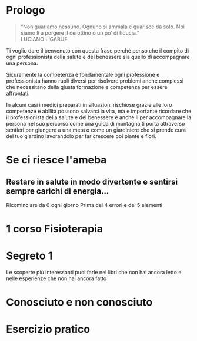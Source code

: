 
# Prologo

> “Non guariamo nessuno. Ognuno si ammala e guarisce da solo. Noi siamo lí a porgere il cerottino o un po’ di fiducia.”  
LUCIANO LIGABUE

Ti voglio dare il benvenuto con questa frase perchè penso che il compito di ogni professionista della salute e del benessere sia quello di accompagnare una persona.

Sicuramente la competenza è fondamentale ogni professione e professionista hanno ruoli diversi per risolvere problemi anche complessi che necessitano della giusta formazione e competenza per essere affrontati. 

In alcuni casi i medici preparati in situazioni rischiose grazie alle loro competenze e  abilità possono salvarci la vita, ma è importante ricordare che il professionista della salute e del benessere è anche li per accompagnare la persona nel suo percorso come una guida di montagna ti porta attraverso sentieri per giungere a una meta o come un giardiniere che si prende cura del tuo giardino lavorandolo per far crescere poi piante e fiori.



#  Se ci riesce l'ameba

##  Restare in salute in modo divertente e sentirsi sempre carichi di energia...


Ricominciare da 0 ogni giorno 
Prima dei 4 errori e dei 5 elementi

# 1 corso Fisioterapia

 

# Segreto 1 
Le scoperte più interessanti puoi farle nei libri che non hai ancora letto e nelle esperienze che non hai ancora fatto




# Conosciuto e non conosciuto






# Esercizio pratico

<!--stackedit_data:
eyJoaXN0b3J5IjpbLTM4NTExNDU1LC02OTM5Nzk4MjQsMTk3MT
UxMjcyLDI2ODQxMjQ2Nl19
-->